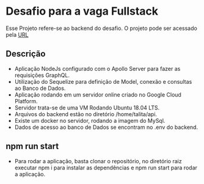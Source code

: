 # Desafio para a vaga Fullstack

Esse Projeto refere-se ao backend do desafio. O projeto pode ser acessado pela [URL](http://35.199.81.230)

## Descrição

- Aplicação NodeJs configurado com o Apollo Server para fazer as requisições GraphQL.
- Utilização do Sequelize para definição de Model, conexão e consultas ao Banco de Dados.
- Aplicação rodando em um servidor online criado no Google Cloud Platform.
- Servidor trata-se de uma VM Rodando Ubuntu 18.04 LTS.
- Arquivos do backend estão no diretório /home/talita/api.
- Existe um docker no servidor, rodando a imagem do MySql.
- Dados de acesso ao banco de Dados se encontram no .env do backend.

## npm run start
- Para rodar a aplicação, basta clonar o repositório, no diretório raiz executar npm i para instalar as dependências e npm run start para rodar a aplicação.



